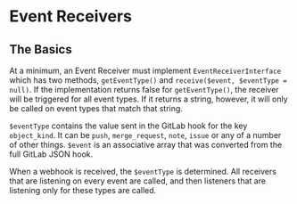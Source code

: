 # Event Receivers

## The Basics

At a minimum, an Event Receiver must implement `EventReceiverInterface` which has two methods, `getEventType()` and `receive($event, $eventType = null)`.  If the implementation returns false for `getEventType()`, the receiver will be triggered for all event types.  If it returns a string, however, it will only be called on event types that match that string. 

`$eventType` contains the value sent in the GitLab hook for the key `object_kind`.  It can be `push`, `merge_request`, `note`, `issue` or any of a number of other things.  `$event` is an associative array that was converted from the full GitLab JSON hook.

When a webhook is received, the `$eventType` is determined.  All receivers that are listening on every event are called, and then listeners that are listening only for these types are called.